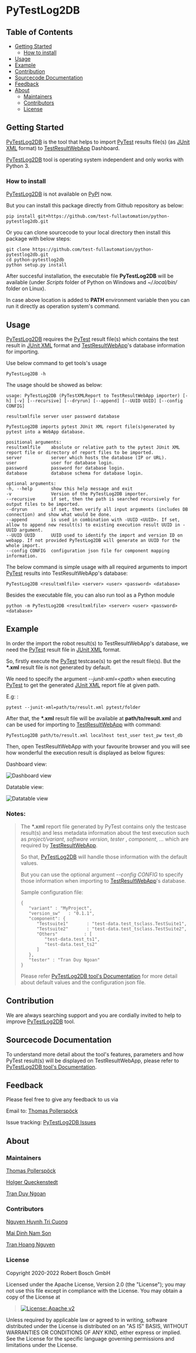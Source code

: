 # PyTestLog2DB

## Table of Contents

-   [Getting Started](#getting-started)
    -   [How to install](#how-to-install)
-   [Usage](#usage)
-   [Example](#example)
-   [Contribution](#contribution)
-   [Sourcecode Documentation](#sourcecode-documentation)
-   [Feedback](#feedback)
-   [About](#about)
    -   [Maintainers](#maintainers)
    -   [Contributors](#contributors)
    -   [License](#license)

## Getting Started

[PyTestLog2DB](https://github.com/test-fullautomation/python-pytestlog2db)
is the tool that helps to import [PyTest](https://docs.pytest.org)
results file(s) (as [JUnit XML](https://llg.cubic.org/docs/junit)
format) to
[TestResultWebApp](https://github.com/test-fullautomation/TestResultWebApp)
Dashboard.

[PyTestLog2DB](https://github.com/test-fullautomation/python-pytestlog2db)
tool is operating system independent and only works with Python 3.

### How to install

[PyTestLog2DB](https://github.com/test-fullautomation/python-pytestlog2db)
is not available on [PyPI](https://pypi.org/) now.

But you can install this package directly from Github repository as
below:

    pip install git+https://github.com/test-fullautomation/python-pytestlog2db.git

Or you can clone sourcecode to your local directory then install this
package with below steps:

    git clone https://github.com/test-fullautomation/python-pytestlog2db.git
    cd python-pytestlog2db
    python setup.py install

After succesful installation, the executable file **PyTestLog2DB** will
be available (under *Scripts* folder of Python on Windows and
*\~/.local/bin/* folder on Linux).

In case above location is added to **PATH** environment variable then
you can run it directly as operation system\'s command.

## Usage

[PyTestLog2DB](https://github.com/test-fullautomation/python-pytestlog2db)
requires the [PyTest](https://docs.pytest.org) result file(s) which
contains the test result in [JUnit
XML](https://llg.cubic.org/docs/junit) format and
[TestResultWebApp](https://github.com/test-fullautomation/TestResultWebApp)\'s
database information for importing.

Use below command to get tools\'s usage

    PyTestLog2DB -h

The usage should be showed as below:

    usage: PyTestLog2DB (PyTestXMLReport to TestResultWebApp importer) [-h] [-v] [--recursive] [--dryrun] [--append] [--UUID UUID] [--config CONFIG] 
                                                                       resultxmlfile server user password database

    PyTestLog2DB imports pytest JUnit XML report file(s)generated by pytest into a WebApp database.

    positional arguments:
    resultxmlfile    absolute or relative path to the pytest JUnit XML report file or directory of report files to be imported.
    server           server which hosts the database (IP or URL).
    user             user for database login.
    password         password for database login.
    database         database schema for database login.

    optional arguments:
    -h, --help       show this help message and exit
    -v               Version of the PyTestLog2DB importer.
    --recursive      if set, then the path is searched recursively for output files to be imported.
    --dryrun         if set, then verify all input arguments (includes DB connection) and show what would be done.
    --append         is used in combination with -UUID <UUID>. If set, allow to append new result(s) to existing execution result UUID in -UUID argument.
    --UUID UUID      UUID used to identify the import and version ID on webapp. If not provided PyTestLog2DB will generate an UUID for the whole import.
    --config CONFIG  configuration json file for component mapping information.

The below command is simple usage with all required arguments to import
[PyTest](https://docs.pytest.org) results into TestResultWebApp\'s
database:

    PyTestLog2DB <resultxmlfile> <server> <user> <password> <database>

Besides the executable file, you can also run tool as a Python module

    python -m PyTestLog2DB <resultxmlfile> <server> <user> <password> <database>

## Example

In order the import the robot result(s) to TestResultWebApp\'s database,
we need the [PyTest](https://docs.pytest.org) result file in [JUnit
XML](https://llg.cubic.org/docs/junit) format.

So, firstly execute the [PyTest](https://docs.pytest.org) testcase(s) to
get the result file(s). But the **\*.xml** result file is not generated
by default.

We need to specify the argument *\--junit-xml=\<path\>* when executing
[PyTest](https://docs.pytest.org) to get the generated [JUnit
XML](https://llg.cubic.org/docs/junit) report file at given path.

E.g: :

    pytest --junit-xml=path/to/result.xml pytest/folder

After that, the **\*.xml** result file will be available at
**path/to/result.xml** and can be used for importing to
[TestResultWebApp](https://github.com/test-fullautomation/TestResultWebApp)
with command:

    PyTestLog2DB path/to/result.xml localhost test_user test_pw test_db

Then, open TestResultWebApp with your favourite browser and you will see
how wonderful the execution result is displayed as below figures:

Dashboard view:

![Dashboard view](packagedoc/additional_docs/pictures/Dashboard.png)

Datatable view:

![Datatable view](packagedoc/additional_docs/pictures/Datatable.png)

### Notes:

> The **\*.xml** report file generated by PyTest contains only the
> testcase result(s) and less metadata information about the test
> execution such as *project/variant*, *software version*, *tester* ,
> *component*, \... which are required by
> [TestResultWebApp](https://github.com/test-fullautomation/TestResultWebApp).
>
> So that,
> [PyTestLog2DB](https://github.com/test-fullautomation/python-pytestlog2db)
> will handle those information with the default values.
>
> But you can use the optional argument *\--config CONFIG* to specify
> those information when importing to
> [TestResultWebApp](https://github.com/test-fullautomation/TestResultWebApp)\'s
> database.
>
> Sample configuration file:
>
>     {
>        "variant" : "MyProject",
>        "version_sw"   : "0.1.1",
>        "component": {
>           "Testsuite1"       : "test-data.test_tsclass.TestSuite1",
>           "Testsuite2"       : "test-data.test_tsclass.TestSuite2",
>           "Others"          : [
>              "test-data.test_ts1",
>              "test-data.test_ts2"
>           ]
>        },
>        "tester" : "Tran Duy Ngoan"
>     }
>
> Please refer [PyTestLog2DB tool's
> Documentation](https://github.com/test-fullautomation/python-pytestlog2db/blob/develop/PyTestLog2DB/PyTestLog2DB.pdf)
> for more detail about default values and the configuration json file.

## Contribution

We are always searching support and you are cordially invited to help to
improve
[PyTestLog2DB](https://github.com/test-fullautomation/python-pytestlog2db)
tool.

## Sourcecode Documentation

To understand more detail about the tool\'s features, parameters and how
PyTest result(s) will be displayed on TestResultWebApp, please refer to
[PyTestLog2DB tool's
Documentation](https://github.com/test-fullautomation/python-pytestlog2db/blob/develop/PyTestLog2DB/PyTestLog2DB.pdf).

## Feedback

Please feel free to give any feedback to us via

Email to: [Thomas Pollerspöck](mailto:Thomas.Pollerspoeck@de.bosch.com)

Issue tracking: [PyTestLog2DB
Issues](https://github.com/test-fullautomation/python-pytestlog2db/issues)

## About

### Maintainers

[Thomas Pollerspöck](mailto:Thomas.Pollerspoeck@de.bosch.com)

[Holger Queckenstedt](mailto:Holger.Queckenstedt@de.bosch.com)

[Tran Duy Ngoan](mailto:Ngoan.TranDuy@vn.bosch.com)

### Contributors

[Nguyen Huynh Tri Cuong](mailto:Cuong.NguyenHuynhTri@vn.bosch.com)

[Mai Dinh Nam Son](mailto:Son.MaiDinhNam@vn.bosch.com)

[Tran Hoang Nguyen](mailto:Nguyen.TranHoang@vn.bosch.com)

### License

Copyright 2020-2022 Robert Bosch GmbH

Licensed under the Apache License, Version 2.0 (the \"License\"); you
may not use this file except in compliance with the License. You may
obtain a copy of the License at

> [![License: Apache
> v2](https://img.shields.io/pypi/l/robotframework.svg)](http://www.apache.org/licenses/LICENSE-2.0.html)

Unless required by applicable law or agreed to in writing, software
distributed under the License is distributed on an \"AS IS\" BASIS,
WITHOUT WARRANTIES OR CONDITIONS OF ANY KIND, either express or implied.
See the License for the specific language governing permissions and
limitations under the License.
